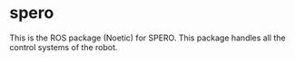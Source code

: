 # spero
This is the ROS package (Noetic) for SPERO. This package handles all the control systems of the robot.
